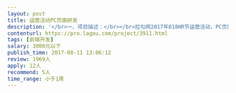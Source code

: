 ```yaml
---                
layout: post       
title: 运营活动PC页面研发           
description: '</br>一、项目描述：</br></br>拉勾网2017年818HR节运营活动，PC页面的研发。</br></br>二、主要功能点：</br></br>视频背景、信息展示有hover动效、有一个弹窗展示可横拉的长图</br></br>三、可参考产品：</br></br>设计已基本完成，可参考图片</br></br>四、人员要求：</br></br>能快速产出即可，现在是11号，需要14号上线，时间很紧。</br>'     
contenturl: https://pro.lagou.com/project/3911.html      
tags: [前端开发]            
salary: 3000元以下          
publish_time: 2017-08-11 13:06:12         
review: 1969人                   
apply: 12人                   
recommend: 5人                   
time_range: 小于1周              
---                 
```

